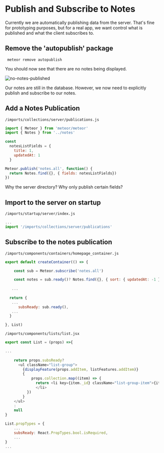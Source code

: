 # Publish and Subscribe to Notes

Currently we are automatically publishing data from the server.  That's fine for prototyping purposes, but for a real app, we want control what is published and what the client subscribes to.

## Remove the 'autopublish' package

```  meteor remove autopublish ```

You should now see that there are no notes being displayed.

![no-notes-published](https://cloud.githubusercontent.com/assets/819213/14958482/03118ef2-1059-11e6-855b-8e7d9f5cb9f7.png)

Our notes are still in the database.  However, we now need to explicitly publish and subscribe to our notes.

## Add a Notes Publication

``` /imports/collections/server/publications.js ```

```js
import { Meteor } from 'meteor/meteor'
import { Notes } from '../notes'

const
  notesListFields = {
    title: 1,
    updatedAt: 1
  }

Meteor.publish('notes.all', function() {
  return Notes.find({}, { fields: notesListFields})
})
```

Why the server directory?
Why only publish certain fields?

## Import to the server on startup

 ``` /imports/startup/server/index.js ```
 ```js 
 ...
 import '/imports/collections/server/publications'
 ```
 
## Subscribe to the notes publication


``` /imports/components/containers/homepage_container.js ```

```js
export default createContainer(() => {

	const sub = Meteor.subscribe('notes.all')

	const notes = sub.ready()? Notes.find({}, { sort: { updatedAt: -1 }}).fetch() : []
  
   ...
   
  return {
   ...
	  subsReady: sub.ready(),
   ...
  }

}, List)
```


``` /imports/components/lists/list.jsx ```

```js
export const List = (props) =>{

...
	
	return props.subsReady?
	  <ul className="list-group">
	    {displayFeature(props.addItem, listFeatures.addItem)}
	    { 
	    	props.collection.map((item) => {
	 	      return <li key={item._id} className="list-group-item">{item.title} {displayFeature(props.deleteItem, listFeatures.deleteItem, item)}
	 	      </li>
	      })
	    }
    </ul>
    :
    null
}

List.propTypes = {
	...
	subsReady: React.PropTypes.bool.isRequired,
	...
}
...
```


